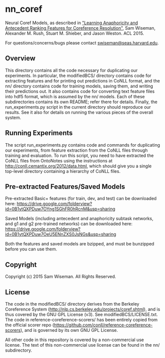 # nn_coref
Neural Coref Models, as described in ["Learning Anaphoricity and Antecedent Ranking Features for Coreference Resolution"](http://people.seas.harvard.edu/~srush/acl15.pdf), Sam Wiseman, Alexander M. Rush, Stuart M. Shieber, and Jason Weston. ACL 2015.

For questions/concerns/bugs please contact swiseman@seas.harvard.edu.

## Overview

This directory contains all the code necessary for duplicating our experiments. In particular, the modifiedBCS/ directory contains code for extracting features and for printing out predictions in CoNLL format, and the nn/ directory contains code for training models, saving them, and writing their predictions out. It also contains code for converting text feature files into hdf5 format, which is assumed by the nn/ models. Each of these subdirectories contains its own README; refer there for details. Finally, the run_experiments.py script in the current directory should reproduce our results. See it also for details on running the various pieces of the overall system. 

## Running Experiments
The script run_experiments.py contains code and commands for duplicating our experiments, from feature extraction from the CoNLL files through training and evaluation. To run this script, you need to have extracted the CoNLL files from OntoNotes using the instructions at http://conll.cemantix.org/2012/data.html, which should give you a single top-level directory containing a hierarchy of CoNLL files.

## Pre-extracted Features/Saved Models
Pre-extracted Basic+ features (for train, dev, and test) can be downloaded here: https://drive.google.com/folderview?id=0B1ytQXPDuw7OYng1SGhFR0hRcnM&usp=sharing

Saved Models (including antecedent and anaphoricity subtask networks, and g1 and g2 pre-trained networks) can be downloaded here: https://drive.google.com/folderview?id=0B1ytQXPDuw7OeU5ENnZXS0JsNGs&usp=sharing

Both the features and saved models are bzipped, and must be bunzipped before you can use them.

## Copyright
Copyright (c) 2015 Sam Wiseman. All Rights Reserved.

## License
The code in the modifiedBCS/ directory derives from the Berkeley Coreference System (http://nlp.cs.berkeley.edu/projects/coref.shtml), and is thus covered by the GNU GPL License (v3). See modifiedBCS/LICENSE.txt. The code in reference-coreference-scorers/ has been entirely copied from the official scorer repo (https://github.com/conll/reference-coreference-scorers), and is governed by its own GNU GPL License.

All other code in this repository is covered by a non-commercial use license. The text of this non-commercial use license can be found in the nn/ subdirectory.
